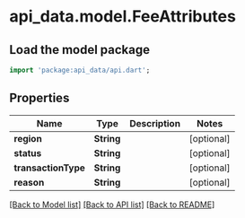 # api_data.model.FeeAttributes

## Load the model package
```dart
import 'package:api_data/api.dart';
```

## Properties
Name | Type | Description | Notes
------------ | ------------- | ------------- | -------------
**region** | **String** |  | [optional] 
**status** | **String** |  | [optional] 
**transactionType** | **String** |  | [optional] 
**reason** | **String** |  | [optional] 

[[Back to Model list]](../README.md#documentation-for-models) [[Back to API list]](../README.md#documentation-for-api-endpoints) [[Back to README]](../README.md)


